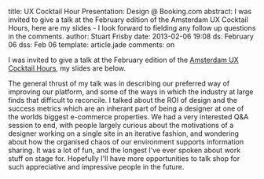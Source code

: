 title: UX Cocktail Hour Presentation: Design @ Booking.com
abstract: I was invited to give a talk at the February edition of the Amsterdam UX Cocktail Hours, here are my slides - I look forward to fielding any follow up questions in the comments. 
author: Stuart Frisby
date: 2013-02-06 19:08
ds: February 06
dss: Feb 06
template: article.jade
comments: on

I was invited to give a talk at the February edition of the [Amsterdam UX Cocktail Hours](http://www.meetup.com/Amsterdam-UX-Cocktail-Hours/), my slides are below.

<script async class="speakerdeck-embed" data-id="7bc7f940526a013057e512313d1938b1" data-ratio="1.33333333333333" src="http://speakerdeck.com/assets/embed.js"></script>

The general thrust of my talk was in describing our preferred way of improving our platform, and some of the ways in which the industry at large finds that difficult to reconcile. I talked about the ROI of design and the success metrics which are an inherant part of being a designer at one of the worlds biggest e-commerce properties. We had a very interested Q&A session to end, with people largely curious about the motivations of a designer working on a single site in an iterative fashion, and wondering about how the organised chaos of our environment supports information sharing. It was a lot of fun, and the longest I've ever spoken about work stuff on stage for. Hopefully I'll have more opportunities to talk shop for such appreciative and impressive people in the future. 